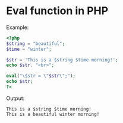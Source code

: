# Eval function in PHP

Example:

```php
<?php
$string = "beautiful";
$time = "winter";

$str = 'This is a $string $time morning!';
echo $str. "<br>";

eval("\$str = \"$str\";");
echo $str;
?>
```

Output:

```text
This is a $string $time morning!
This is a beautiful winter morning!
```

